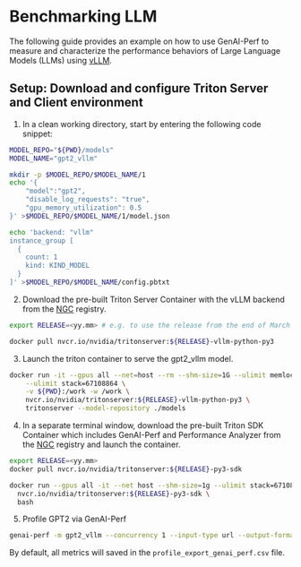 <!--
Copyright (c) 2024, NVIDIA CORPORATION & AFFILIATES. All rights reserved.

Redistribution and use in source and binary forms, with or without
modification, are permitted provided that the following conditions
are met:
 * Redistributions of source code must retain the above copyright
   notice, this list of conditions and the following disclaimer.
 * Redistributions in binary form must reproduce the above copyright
   notice, this list of conditions and the following disclaimer in the
   documentation and/or other materials provided with the distribution.
 * Neither the name of NVIDIA CORPORATION nor the names of its
   contributors may be used to endorse or promote products derived
   from this software without specific prior written permission.

THIS SOFTWARE IS PROVIDED BY THE COPYRIGHT HOLDERS ``AS IS'' AND ANY
EXPRESS OR IMPLIED WARRANTIES, INCLUDING, BUT NOT LIMITED TO, THE
IMPLIED WARRANTIES OF MERCHANTABILITY AND FITNESS FOR A PARTICULAR
PURPOSE ARE DISCLAIMED.  IN NO EVENT SHALL THE COPYRIGHT OWNER OR
CONTRIBUTORS BE LIABLE FOR ANY DIRECT, INDIRECT, INCIDENTAL, SPECIAL,
EXEMPLARY, OR CONSEQUENTIAL DAMAGES (INCLUDING, BUT NOT LIMITED TO,
PROCUREMENT OF SUBSTITUTE GOODS OR SERVICES; LOSS OF USE, DATA, OR
PROFITS; OR BUSINESS INTERRUPTION) HOWEVER CAUSED AND ON ANY THEORY
OF LIABILITY, WHETHER IN CONTRACT, STRICT LIABILITY, OR TORT
(INCLUDING NEGLIGENCE OR OTHERWISE) ARISING IN ANY WAY OUT OF THE USE
OF THIS SOFTWARE, EVEN IF ADVISED OF THE POSSIBILITY OF SUCH DAMAGE.
-->

# Benchmarking LLM

The following guide provides an example on how to use GenAI-Perf
to measure and characterize the performance behaviors of Large Language Models
(LLMs) using [vLLM](https://github.com/vllm-project/vllm).

## Setup: Download and configure Triton Server and Client environment

1. In a clean working directory, start by entering the following code snippet:

```bash
MODEL_REPO="${PWD}/models"
MODEL_NAME="gpt2_vllm"

mkdir -p $MODEL_REPO/$MODEL_NAME/1
echo '{
    "model":"gpt2",
    "disable_log_requests": "true",
    "gpu_memory_utilization": 0.5
}' >$MODEL_REPO/$MODEL_NAME/1/model.json

echo 'backend: "vllm"
instance_group [
  {
    count: 1
    kind: KIND_MODEL
  }
]' >$MODEL_REPO/$MODEL_NAME/config.pbtxt
```

2. Download the pre-built Triton Server Container with the vLLM backend from the
[NGC](https://catalog.ngc.nvidia.com/orgs/nvidia/containers/tritonserver)
registry.

```bash
export RELEASE=<yy.mm> # e.g. to use the release from the end of March of 2024, do `export RELEASE=24.03`

docker pull nvcr.io/nvidia/tritonserver:${RELEASE}-vllm-python-py3
```

3. Launch the triton container to serve the gpt2_vllm model.

```bash
docker run -it --gpus all --net=host --rm --shm-size=1G --ulimit memlock=-1 \
    --ulimit stack=67108864 \
    -v ${PWD}:/work -w /work \
    nvcr.io/nvidia/tritonserver:${RELEASE}-vllm-python-py3 \
    tritonserver --model-repository ./models
```

4. In a separate terminal window, download the pre-built Triton SDK Container
which includes GenAI-Perf and Performance Analyzer from the
[NGC](https://catalog.ngc.nvidia.com/orgs/nvidia/containers/tritonserver)
registry and launch the container.

```bash
export RELEASE=<yy.mm>
docker pull nvcr.io/nvidia/tritonserver:${RELEASE}-py3-sdk

docker run --gpus all -it --net host --shm-size=1g --ulimit stack=67108864 \
  nvcr.io/nvidia/tritonserver:${RELEASE}-py3-sdk \
  bash
```

5. Profile GPT2 via GenAI-Perf

```bash
genai-perf -m gpt2_vllm --concurrency 1 --input-type url --output-format vllm -u localhost:8001 --streaming
```

By default, all metrics will saved in the `profile_export_genai_perf.csv` file.